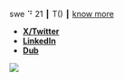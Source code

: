 swe ⠙ 21 ┃ T() ┃ [know more](https://dub.sh/tanayvaswani)

- [**X/Twitter**](https://www.twitter.com/iTanayVaswani)
- [**LinkedIn**](https://www.linkedin.com/in/tanayvaswani)
- [**Dub**](https://dub.sh/tanay)

![](https://komarev.com/ghpvc/?username=tanayvaswani&color=blue&style=for-the-badge&label=PROFILE+VIEWS&base=2400)
